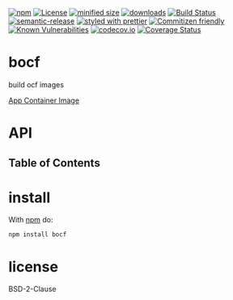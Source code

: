 [![npm](https://img.shields.io/npm/v/bocf.svg)](https://www.npmjs.com/package/bocf)
[![License](https://img.shields.io/badge/License-BSD%203--Clause-blue.svg)](https://opensource.org/licenses/BSD-3-Clause)
[![minified size](https://badgen.net/bundlephobia/min/bocf)](https://bundlephobia.com/result?p=bocf)
[![downloads](http://img.shields.io/npm/dm/bocf.svg?style=flat-square)](https://npmjs.org/package/bocf)
[![Build Status](https://travis-ci.com/arlac77/bocf.svg?branch=master)](https://travis-ci.com/arlac77/bocf)
[![semantic-release](https://img.shields.io/badge/%20%20%F0%9F%93%A6%F0%9F%9A%80-semantic--release-e10079.svg)](https://github.com/arlac77/bocf.git)
[![styled with prettier](https://img.shields.io/badge/styled_with-prettier-ff69b4.svg)](https://github.com/prettier/prettier)
[![Commitizen friendly](https://img.shields.io/badge/commitizen-friendly-brightgreen.svg)](http://commitizen.github.io/cz-cli/)
[![Known Vulnerabilities](https://snyk.io/test/github/arlac77/bocf/badge.svg)](https://snyk.io/test/github/arlac77/bocf)
[![codecov.io](http://codecov.io/github/arlac77/bocf/coverage.svg?branch=master)](http://codecov.io/github/arlac77/bocf?branch=master)
[![Coverage Status](https://coveralls.io/repos/arlac77/bocf/badge.svg)](https://coveralls.io/r/arlac77/bocf)

# bocf

build ocf images

[App Container Image](https://github.com/appc/spec/blob/master/spec/aci.md)

# API

<!-- Generated by documentation.js. Update this documentation by updating the source code. -->

## Table of Contents

# install

With [npm](http://npmjs.org) do:

```shell
npm install bocf
```

# license

BSD-2-Clause
